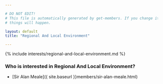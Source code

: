 ```yaml
---

# DO NOT EDIT!
# This file is automatically generated by get-members. If you change it, bad
# things will happen.

layout: default
title: "Regional And Local Environment"

---
```


{% include interests/regional-and-local-environment.md %}

### Who is interested in Regional And Local Environment?


* [Sir Alan Meale]({ site.baseurl }}members/sir-alan-meale.html)
